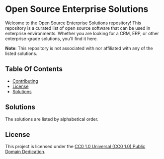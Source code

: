 # Open Source Enterprise Solutions
Welcome to the Open Source Enterprise Solutions repository! This repository is a curated list of open source software that can be used in enterprise environments. Whether you are looking for a CRM, ERP, or other enterprise-grade solutions, you'll find it here.

**Note**: This repository is not associated with nor affiliated with any of the listed solutions.

## Table Of Contents
* [Contributing](/CONTRIBUTING.md)
* [License](#license)
* [Solutions](#solutions)
<!-- SOLUTIONS_TOC -->

## Solutions
The solutions are listed by alphabetical order.

<!-- SOLUTIONS_TABLE_LIST -->
## License
This project is licensed under the [CC0 1.0 Universal (CC0 1.0) Public Domain Dedication](https://creativecommons.org/publicdomain/zero/1.0/).